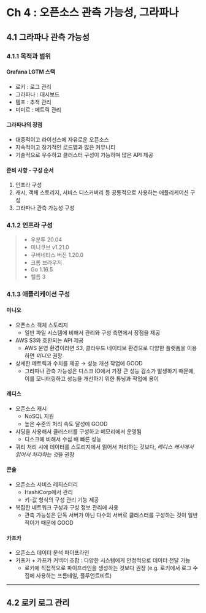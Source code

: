 # Ch 4 : 오픈소스 관측 가능성, 그라파나


## 4.1 그라파나 관측 가능성

### 4.1.1 목적과 범위

#### Grafana LGTM 스택
- 로키 : 로그 관리
- 그라파나 : 대시보드
- 템포 : 추적 관리
- 미미르 : 메트릭 관리

#### 그라파나의 장점
- 대중적이고 라이선스에 자유로운 오픈소스
- 지속적이고 장기적인 로드맵과 많은 커뮤니티
- 기술적으로 우수하고 클러스터 구성이 가능하며 많은 API 제공

#### 준비 사항 - 구성 순서
1. 인프라 구성
2. 캐시, 객체 스토리지, 서비스 디스커버리 등 공통적으로 사용하는 애플리케이션 구성
3. 그라파나 관측 가능성 구성

### 4.1.2 인프라 구성
> - 우분투 20.04
> - 미니쿠브 v1.21.0
> - 쿠버네티스 버전 1.20.0
> - 크롬 브라우저
> - Go 1.16.5
> - 헬름 3


### 4.1.3 애플리케이션 구성

#### 미니오
- 오픈소스 객체 스토리지
  - 일반 파일 시스템에 비해서 관리와 구성 측면에서 장점을 제공
- AWS S3와 호환되는 API 제공
  - AWS 운영 환경이라면 _S3_, 클라우드 네이티브 환경으로 다양한 플랫폼을 이용하면 _미니오_ 권장
- 상세한 메트릭과 수치를 제공 → 성능 개선 작업에 GOOD
  - 그라파나 관측 가능성은 디스크 IO에서 가장 큰 성능 감소가 발생하기 때문에, 이를 모니터링하고 성능을 개선하기 위한 튜닝과 작업에 용이

#### 레디스
- 오픈소스 캐시
  - NoSQL 지원
  - 높은 수준의 처리 속도 달성에 GOOD
- 샤딩을 사용해서 클러스터를 구성하고 메모리에서 운영됨
  - 디스크에 비해서 수십 배 빠른 성능
- 쿼리 처리 시에 데이터를 스토리지에서 읽어서 처리하는 것보다, *레디스 캐시에서 읽어서 처리하는 것*을 권장

#### 콘솔
- 오픈소스 서비스 레지스터리
  - HashiCorp에서 관리
  - 키-값 형식의 구성 관리 기능 제공
- 복잡한 네트워크 구성과 구성 정보 관리에 사용
  - 관측 가능성은 단독 서버가 아닌 다수의 서버로 클러스터를 구성하는 것이 일반적이기 때문에 GOOD

#### 카프카
- 오픈소스 데이터 분석 파이프라인
- 카프카 + 카프카 커넥터 조합 : 다양한 시스템에게 안정적으로 데이터 전달 가능
  - 로키에 직접적으로 파이프라인을 생성하는 것보다 권장 (e.g. 로키에서 로그 수집에 사용하는 프롬테일, 플루언트비트)

---


## 4.2 로키 로그 관리
